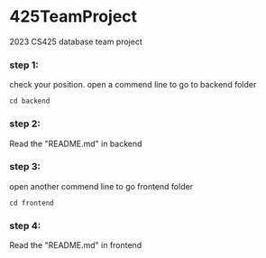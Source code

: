# 425TeamProject
2023 CS425 database team project

### step 1:
check your position.
open a commend line to go to backend folder
```
cd backend
```

### step 2:
Read the "README.md" in backend

### step 3:
open another commend line to go frontend folder
```
cd frontend
```

### step 4:
Read the "README.md" in frontend
